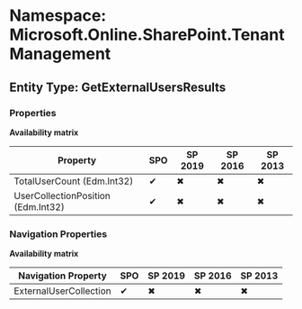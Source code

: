 # Namespace: Microsoft.Online.SharePoint.TenantManagement
## Entity Type: GetExternalUsersResults

### Properties

**Availability matrix**

Property | SPO | SP 2019 | SP 2016 | SP 2013
----------|-----|---------|---------|--------
TotalUserCount (Edm.Int32) | ✔ | ✖ | ✖ | ✖
UserCollectionPosition (Edm.Int32) | ✔ | ✖ | ✖ | ✖

### Navigation Properties

**Availability matrix**

Navigation Property | SPO | SP 2019 | SP 2016 | SP 2013
----------|-----|---------|---------|--------
ExternalUserCollection | ✔ | ✖ | ✖ | ✖
